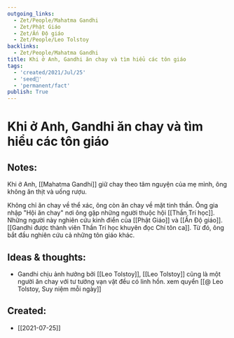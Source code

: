 ```yaml
---
outgoing_links:
  - Zet/People/Mahatma Gandhi
  - Zet/Phật Giáo
  - Zet/Ấn Độ giáo
  - Zet/People/Leo Tolstoy
backlinks:
  - Zet/People/Mahatma Gandhi
title: Khi ở Anh, Gandhi ăn chay và tìm hiểu các tôn giáo
tags:
  - 'created/2021/Jul/25'
  - 'seed🥜'
  - 'permanent/fact'
publish: True
---
```

# Khi ở Anh, Gandhi ăn chay và tìm hiểu các tôn giáo

## Notes:
Khi ở Anh, [[Mahatma Gandhi]] giữ chay theo tâm nguyện của mẹ mình, ông không ăn thịt và uống rượu. 

Không chỉ ăn chay về thể xác, ông còn ăn chay về mặt tinh thần. Ông gia nhập "Hội ăn chay" nơi ông gặp những người thuộc hội [[Thần Trí học]]. Những người này nghiên cứu kinh điển của [[Phật Giáo]] và [[Ấn Độ giáo]]. [[Gandhi được thành viên Thần Trí học khuyên đọc Chí tôn ca]]. Từ đó, ông bắt đầu nghiên cứu cả những tôn giáo khác.

## Ideas & thoughts:
- Gandhi chịu ảnh hưởng bởi [[Leo Tolstoy]], [[Leo Tolstoy]] cũng là một người ăn chay với tư tưởng vạn vật đều có linh hồn. xem quyển [[@ Leo Tolstoy, Suy niệm mỗi ngày]]

## Created:
- [[2021-07-25]]
